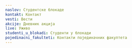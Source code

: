 ```yaml
---
naslov: Студентске блокаде
kontakt: Контакт
vesti: Вести
akcije: Дневник акција
live: Уживо
studenti_u_blokadi: Студенти у блокади
pojedinacni_fakulteti: Контакти појединачних факултета
---
```

